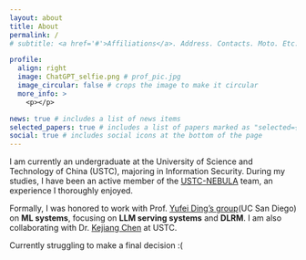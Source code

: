 ```yaml
---
layout: about
title: About
permalink: /
# subtitle: <a href='#'>Affiliations</a>. Address. Contacts. Moto. Etc.

profile:
  align: right
  image: ChatGPT_selfie.png # prof_pic.jpg
  image_circular: false # crops the image to make it circular
  more_info: >
    <p></p>

news: true # includes a list of news items
selected_papers: true # includes a list of papers marked as "selected={true}"
social: true # includes social icons at the bottom of the page
---
```


<!-- Write your biography here. Tell the world about yourself. Link to your favorite [subreddit](http://reddit.com). You can put a picture in, too. The code is already in, just name your picture `prof_pic.jpg` and put it in the `img/` folder.

Put your address / P.O. box / other info right below your picture. You can also disable any of these elements by editing `profile` property of the YAML header of your `_pages/about.md`. Edit `_bibliography/papers.bib` and Jekyll will render your [publications page](/al-folio/publications/) automatically.

Link to your social media connections, too. This theme is set up to use [Font Awesome icons](https://fontawesome.com/) and [Academicons](https://jpswalsh.github.io/academicons/), like the ones below. Add your Facebook, Twitter, LinkedIn, Google Scholar, or just disable all of them. -->

I am currently an undergraduate at the University of Science and Technology of China (USTC), majoring in Information Security. During my studies, I have been an active member of the [USTC-NEBULA](https://www.nebuu.la) team, an experience I thoroughly enjoyed.

Formally, I was honored to work with Prof. [Yufei Ding’s group](https://picassolab.squarespace.com)(UC San Diego) on **ML systems**, focusing on **LLM serving systems** and **DLRM**. I am also collaborating with Dr. [Kejiang Chen](http://home.ustc.edu.cn/~chenkj/) at USTC.

Currently struggling to make a final decision :(